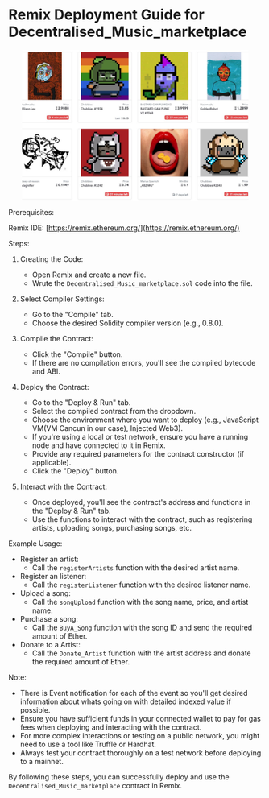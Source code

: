 # Remix Deployment Guide for Decentralised_Music_marketplace

<p align="center">
<img align="center" alt="coding" width="450" src="https://github.com/Platypus96/decentralised_music_marketplace/blob/main/Marketplace.jpg">
</p>

Prerequisites:

Remix IDE: [https://remix.ethereum.org/](https://remix.ethereum.org/)

Steps:

1. Creating the Code:
   * Open Remix and create a new file.
   * Wrute the `Decentralised_Music_marketplace.sol` code into the file.

2. Select Compiler Settings:
   * Go to the "Compile" tab.
   * Choose the desired Solidity compiler version (e.g., 0.8.0).

3. Compile the Contract:
   * Click the "Compile" button.
   * If there are no compilation errors, you'll see the compiled bytecode and ABI.

4. Deploy the Contract:
   * Go to the "Deploy & Run" tab.
   * Select the compiled contract from the dropdown.
   * Choose the environment where you want to deploy (e.g., JavaScript VM(VM Cancun in our case), Injected Web3).
   * If you're using a local or test network, ensure you have a running node and have connected to it in Remix.
   * Provide any required parameters for the contract constructor (if applicable).
   * Click the "Deploy" button.

5. Interact with the Contract:
   * Once deployed, you'll see the contract's address and functions in the "Deploy & Run" tab.
   * Use the functions to interact with the contract, such as registering artists, uploading songs, purchasing songs, etc.

Example Usage:

* Register an artist:
   * Call the `registerArtists` function with the desired artist name.
* Register an listener:
   * Call the `registerListener` function with the desired listener name.
* Upload a song:
   * Call the `songUpload` function with the song name, price, and artist name.
* Purchase a song:
   * Call the `BuyA_Song` function with the song ID and send the required amount of Ether.
* Donate to a Artist:
   * Call the `Donate_Artist` function with the artist address and donate the required amount of Ether.

Note:

* There is Event notification for each of the event so you'll get desired information about whats going on with detailed indexed value if possible.
* Ensure you have sufficient funds in your connected wallet to pay for gas fees when deploying and interacting with the contract.
* For more complex interactions or testing on a public network, you might need to use a tool like Truffle or Hardhat.
* Always test your contract thoroughly on a test network before deploying to a mainnet.

By following these steps, you can successfully deploy and use the `Decentralised_Music_marketplace` contract in Remix.
